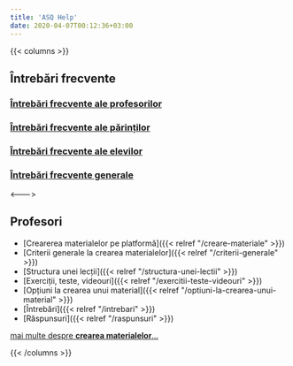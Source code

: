 ```yaml
---
title: 'ASQ Help'
date: 2020-04-07T00:12:36+03:00
---
```


{{< columns >}}

## Întrebări frecvente

### [Întrebări frecvente ale profesorilor](/intrebari-frecvente-ale-profesorilor/)

### [Întrebări frecvente ale părinților](/intrebari-frecvente-ale-parintilor/)

### [Întrebări frecvente ale elevilor](/intrebari-frecvente-ale-elevilor/)

### [Întrebări frecvente generale](/intrebari-frecvente-generale/)

<--->

## Profesori

- [Crearerea materialelor pe platformă]({{< relref "/creare-materiale" >}})
- [Criterii generale la crearea materialelor]({{< relref "/criterii-generale" >}})
- [Structura unei lecții]({{< relref "/structura-unei-lectii" >}})
- [Exerciții, teste, videouri]({{< relref "/exercitii-teste-videouri" >}})
- [Opțiuni la crearea unui material]({{< relref "/optiuni-la-crearea-unui-material" >}})
- [Întrebări]({{< relref "/intrebari" >}})
- [Răspunsuri]({{< relref "/raspunsuri" >}})

[mai multe despre **crearea materialelor**...](/creare-materiale/)

{{< /columns >}}
